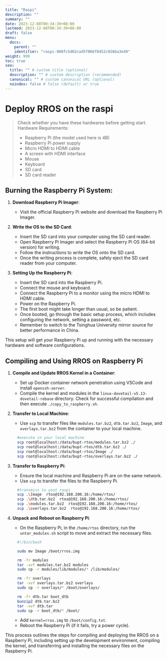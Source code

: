 ```yaml
---
title: "Raspi"
description: ""
summary: ""
date: 2023-12-08T00:34:39+08:00
lastmod: 2023-12-08T00:34:39+08:00
draft: false
menu:
  docs:
    parent: ""
    identifier: "raspi-908fc5d02cad5f066f8452c926ba3e49"
weight: 999
toc: true
seo:
  title: "" # custom title (optional)
  description: "" # custom description (recommended)
  canonical: "" # custom canonical URL (optional)
  noindex: false # false (default) or true
---
```


# Deploy RROS on the raspi

> Check whether you have these hardwares before getting start.
> Hardware Requirements:
> - Raspberry Pi (the model used here is 4B)
> - Raspberry Pi power supply
> - Micro HDMI to HDMI cable
> - A screen with HDMI interface
> - Mouse
> - Keyboard
> - SD card
> - SD card reader

## Burning the Raspberry Pi System:

1. **Download Raspberry Pi Imager**:
   - Visit the official Raspberry Pi website and download the Raspberry Pi Imager.

2. **Write the OS to the SD Card**:
   - Insert the SD card into your computer using the SD card reader.
   - Open Raspberry Pi Imager and select the Raspberry Pi OS (64-bit version) for writing.
   - Follow the instructions to write the OS onto the SD card.
   - Once the writing process is complete, safely eject the SD card reader from your computer.

3. **Setting Up the Raspberry Pi**:
   - Insert the SD card into the Raspberry Pi.
   - Connect the mouse and keyboard.
   - Connect the Raspberry Pi to a monitor using the micro HDMI to HDMI cable.
   - Power on the Raspberry Pi.
   - The first boot might take longer than usual, so be patient.
   - Once booted, go through the basic setup process, which includes configuring the network, setting a password, etc.
   - Remember to switch to the Tsinghua University mirror source for better performance in China.

This setup will get your Raspberry Pi up and running with the necessary hardware and software configurations.

## Compiling and Using RROS on Raspberry Pi

1. **Compile and Update RROS Kernel in a Container**:
   - Set up Docker container network penetration using VSCode and install `openssh-server`.
   - Compile the kernel and modules in the `linux-dovetail-v5.13-dovetail-rebase` directory. Check for successful compilation and then execute `./copy_to_raspberry.sh`.

   <!-- ![Alt text](https://bupt-os.github.io/website/architecture.png/raspi1.png)

   ![Alt text](https://bupt-os.github.io/website/architecture.png/raspi2.png) -->

2. **Transfer to Local Machine**:
   - Use `scp` to transfer files like `modules.tar.bz2`, `dtb.tar.bz2`, `Image`, and `overlays.tar.bz2` from the container to your local machine.

    ```bash
      #execute in your local machine
      scp root@localhost:/data/bupt-rtos/modules.tar.bz2 ./
      scp root@localhost:/data/bupt-rtos/dtb.tar.bz2 ./
      scp root@localhost:/data/bupt-rtos/Image ./
      scp root@localhost:/data/bupt-rtos/overlays.tar.bz2 ./
    ```

3. **Transfer to Raspberry Pi**:
   - Ensure the local machine and Raspberry Pi are on the same network.
   - Use `scp` to transfer the files to the Raspberry Pi.

    ```bash
      #transmiss to yout raspi
      scp .\Image  rtos@192.168.200.16:/home/rtos/
      scp .\dtb.tar.bz2  rtos@192.168.200.16:/home/rtos/
      scp .\modules.tar.bz2  rtos@192.168.200.16:/home/rtos/
      scp .\overlays.tar.bz2  rtos@192.168.200.16:/home/rtos/
    ```

4. **Unpack and Reboot on Raspberry Pi**:
   - On the Raspberry Pi, in the `/home/rtos` directory, run the `untar_modules.sh` script to move and extract the necessary files.

    ```bash
      #!/bin/bash

      sudo mv Image /boot/rros.img

      rm -fr modules
      tar -xvf modules.tar.bz2 modules
      sudo cp -r modules/lib/modules/* /lib/modules/

      rm -fr overlays
      tar -xvf overlays.tar.bz2 overlays
      sudo cp -r overlays/* /boot/overlays/

      rm -fr dtb.tar boot_dtb
      bunzip2 dtb.tar.bz2
      tar -xvf dtb.tar
      sudo cp -r boot_dtb/* /boot/
    ```

   - Add `kernel=rros.img` to `/boot/config.txt`.
   - Reboot the Raspberry Pi (if it fails, try a power cycle).

This process outlines the steps for compiling and deploying the RROS on a Raspberry Pi, including setting up the development environment, compiling the kernel, and transferring and installing the necessary files on the Raspberry Pi.